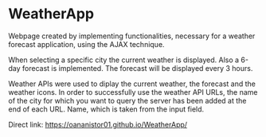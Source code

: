 # WeatherApp

Webpage created by implementing functionalities, necessary for a weather forecast application, using the AJAX technique.

When selecting a specific city the current weather is displayed. Also a 6-day forecast is implemented. The forecast will be displayed every 3 hours.

Weather APIs were used to diplay the current weather, the forecast and the weather icons. In order to successfully use the weather API URLs, the name of the city for which you want to query the server has been added at the end of each URL. Name, which is taken from the input field.

Direct link: https://oananistor01.github.io/WeatherApp/
